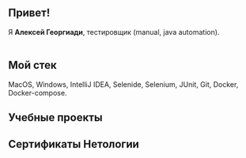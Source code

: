 ## **Привет!**<br>

Я **Алексей Георгиади**, тестировщик (manual, java automation).<br><br>

## **Мой стек**<br> 
MacOS, Windows, IntelliJ IDEA, Selenide, Selenium, JUnit, Git, Docker, Docker-compose.

## **Учебные проекты**

## **Сертификаты Нетологии**